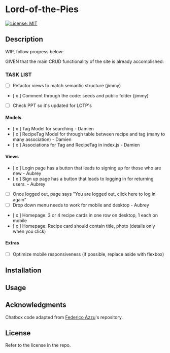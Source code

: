# Lord-of-the-Pies

[![License: MIT](https://img.shields.io/badge/License-MIT-yellow.svg)](https://opensource.org/licenses/MIT)

## Description

WIP, follow progress below:

GIVEN that the main CRUD functionality of the site is already accomplished:

### TASK LIST
- [  ] Refactor views to match semantic structure (jimmy)
- [ x ] Comment through the code: seeds and public folder (jimmy)
- [  ] Check PPT so it's updated for LOTP's


#### Models

- [ x ] Tag Model for searching - Damien
- [ x ] RecipeTag Model for through table between recipe and tag (many to many association) - Damien
- [ x ] Associations for Tag and RecipeTag in index.js - Damien

#### Views

- [ x ] Login page has a button that leads to signing up for those who are new - Aubrey
- [ x ] Sign up page has a button that leads to logging in for returning users. - Aubrey
- [ ] Once logged out, page says "You are logged out, click here to log in again"
- [ ] Drop down menu needs to work for mobile and desktop - Aubrey
- [ x ] Homepage: 3 or 4 recipe cards in one row on desktop, 1 each on mobile 
- [ x ] Homepage: Recipe card should contain title, photo (details only when you click)

#### Extras

- [ ] Optimize mobile responsiveness (if possible, replace aside with flexbox)

## Installation

## Usage

## Acknowledgments

Chatbox code adapted from [Federico Azzu](https://github.com/federicoazzu/mscbot)'s repository.

## License

Refer to the license in the repo.
